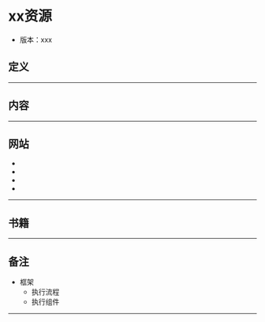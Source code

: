#   xx资源

-   版本：xxx

##  定义


----

##  内容


----

##  网站
-   []()
-   []()
-   []()
-   []()

----

##  书籍


----

##  备注
-   框架
    -   执行流程
    -   执行组件

----